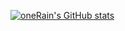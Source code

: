 [![oneRain's GitHub stats](https://github-readme-stats.vercel.app/api?username=onerain88&show_icons=true&theme=dark)](https://github.com/anuraghazra/github-readme-stats)
